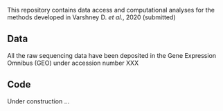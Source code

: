 This repository contains data access and computational analyses for the methods developed in Varshney D. *et al.*, 2020 (submitted)
 
 
## Data

All the raw sequencing data have been deposited in the Gene Expression Omnibus (GEO) under accession number XXX


## Code

Under construction ...
